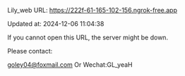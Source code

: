Lily_web URL: https://222f-61-165-102-156.ngrok-free.app

Updated at: 2024-12-06 11:04:38

If you cannot open this URL, the server might be down.

Please contact: 

goley04@foxmail.com Or Wechat:GL_yeaH